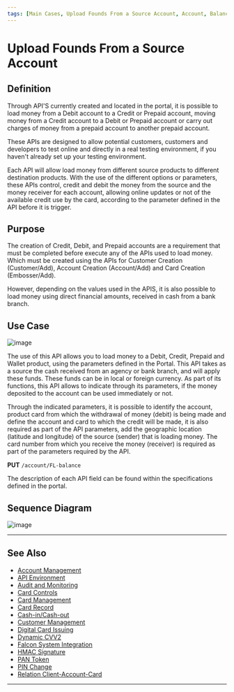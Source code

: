 ```yaml
---
tags: [Main Cases, Upload Founds From a Source Account, Account, Balance, Peer-to-Peer]
---
```


# Upload Founds From a Source Account

## Definition

Through API'S currently created and located in the portal, it is possible to load money from a Debit account to a Credit or Prepaid account, moving money from a Credit account to a Debit or Prepaid account or carry out charges of money from a prepaid account to another prepaid account.

These APIs are designed to allow potential customers, customers and developers to test online and directly in a real testing environment, if you haven't already set up your testing environment.

Each API will allow load money from different source products to different destination products. With the use of the different options or parameters, these APIs control, credit and debit the money from the source and the money receiver for each account, allowing online updates or not of the available credit use by the card, according to the parameter defined in the API before it is trigger.

## Purpose

The creation of Credit, Debit, and Prepaid accounts are a requirement that must be completed before execute any of the APIs used to load money. Which must be created using the APIs for Customer Creation (Customer/Add), Account Creation (Account/Add) and Card Creation (Embosser/Add).

However, depending on the values used in the APIS, it is also possible to load money using direct financial amounts, received in cash from a bank branch.

## Use Case

![image](https://user-images.githubusercontent.com/111396588/224208640-605f6900-ab7a-40e3-9062-d40563b0ed8f.png)

The use of this API allows you to load money to a Debit, Credit, Prepaid and Wallet product, using the parameters defined in the Portal. This API takes as a source the cash received from an agency or bank branch, and will apply these funds. These funds can be in local or foreign currency. As part of its functions, this API allows to indicate through its parameters, if the money deposited to the account can be used immediately or not.

Through the indicated parameters, it is possible to identify the account, product card from which the withdrawal of money (debit) is being made and define the account and card to which the credit will be made, it is also required as part of the API parameters, add the geographic location (latitude and longitude) of the source (sender) that is loading money. The card number from which you receive the money (receiver) is required as part of the parameters required by the API.

**PUT** `/account/FL-balance`
      
The description of each API field can be found within the specifications defined in the portal.

## Sequence Diagram

![image](https://user-images.githubusercontent.com/111396588/224208900-25a90498-2011-4a85-96b0-9b5a8accab98.png)

---

## See Also

- [Account Management](?path=docs/english/main-cases/account.md)
- [API Environment](?path=docs/english/main-cases/api-environment.md)
- [Audit and Monitoring](?path=docs/english/main-cases/audit.md)
- [Card Controls](?path=docs/english/main-cases/card-controls.md)
- [Card Management](?path=docs/english/main-cases/card.md)
- [Card Record](?path=docs/english/main-cases/record.md)
- [Cash-in/Cash-out](?path=docs/english/main-cases/cash-in-out.md)
- [Customer Management](?path=docs/english/main-cases/customer.md)
- [Digital Card Issuing](?path=docs/english/main-cases/digital.md)
- [Dynamic CVV2](?path=docs/english/main-cases/dynamic.md)
- [Falcon System Integration](?path=docs/english/main-cases/falcon.md)
- [HMAC Signature](?path=docs/english/main-cases/hmac.md)
- [PAN Token](?path=docs/english/main-cases/pan-token.md)
- [PIN Change](?path=docs/english/main-cases/pin-change.md)
- [Relation Client-Account-Card](?path=docs/english/main-cases/relation.md)

---
